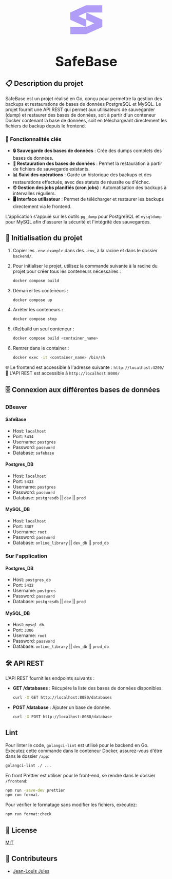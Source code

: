 <div align="center">
  <svg
    width="100"
    height="90"
    viewBox="0 0 40 36"
    fill="none"
    xmlns="http://www.w3.org/2000/svg"
  >
    <g clip-path="url(#clip0_104_2)">
      <rect width="40" height="36" fill="none" />
      <path
        d="M0.096614 35.9905V27.0455H19.5688H20.031L18.9045 26.5083C18.9045 26.5083 6.84699 21.0481 0.820792 18.3639C0.2079 18.0902 -0.0146648 17.7748 0.000743114 17.0851C0.0486788 14.6591 0.0349829 12.2331 0.000743114 9.80715C0.000743114 9.24397 0.135992 8.94072 0.67698 8.69813C6.9634 5.89091 13.2361 3.0525 19.5191 0.234893C19.8275 0.0924184 20.1612 0.0146144 20.5001 0.00616124C26.8344 -0.00770154 39.5032 0.00616124 39.5032 0.00616124H39.9106V8.97711H20.5155H20.0995L21.0051 9.44498C21.0051 9.44498 33.1363 14.9277 39.2155 17.6396C39.801 17.9013 40.0099 18.2028 39.9996 18.8526C39.9586 21.3358 39.9688 23.8207 39.9996 26.3039C39.9996 26.8098 39.8473 27.0784 39.3919 27.2829C33.0575 30.1225 26.7232 32.9684 20.3888 35.8207C20.1285 35.9334 19.8485 35.9923 19.5653 35.9939C13.2036 36.002 6.84184 36.002 0.480098 35.9939L0.096614 35.9905ZM20.055 17.9082V26.9623L29.9674 22.4829C28.418 21.7898 27.0895 21.1989 25.7696 20.5907C23.8573 19.7104 21.9501 18.8162 20.0413 17.9273V8.97711L10.0193 13.4946C12.4863 14.6037 14.7375 15.626 17.0008 16.6276C18.0091 17.0764 19.0381 17.4802 20.055 17.9082Z"
        fill="#B19DF7"
      />
    </g>
    <defs>
      <clipPath id="clip0_104_2">
        <rect width="40" height="36" fill="none" />
      </clipPath>
    </defs>
  </svg>
  <h1 style="font-size: 3em; margin-bottom: 0;">SafeBase</h1>
</div>

## 📋 Description du projet

SafeBase est un projet réalisé en Go, conçu pour permettre la gestion des backups et restaurations de bases de données PostgreSQL et MySQL. Le projet fournit une API REST qui permet aux utilisateurs de sauvegarder (dump) et restaurer des bases de données, soit à partir d'un conteneur Docker contenant la base de données, soit en téléchargeant directement les fichiers de backup depuis le frontend.

### 🌟 Fonctionnalités clés

- **🔒 Sauvegarde des bases de données** : Crée des dumps complets des bases de données.
- **🔄 Restauration des bases de données** : Permet la restauration à partir de fichiers de sauvegarde existants.
- **📊 Suivi des opérations** : Garde un historique des backups et des restaurations effectués, avec des statuts de réussite ou d'échec.
- **⏰ Gestion des jobs planifiés (cron jobs)** : Automatisation des backups à intervalles réguliers.
- **🖥️ Interface utilisateur** : Permet de télécharger et restaurer les backups directement via le frontend.

L'application s'appuie sur les outils `pg_dump` pour PostgreSQL et `mysqldump` pour MySQL afin d'assurer la sécurité et l'intégrité des sauvegardes.

## 🚀 Initialisation du projet

1. Copier les `.env.example` dans des `.env`, à la racine et dans le dossier `backend/`.

2. Pour initialiser le projet, utilisez la commande suivante à la racine du projet pour créer tous les conteneurs nécessaires :

   ```bash
   docker compose build
   ```

3. Démarrer les conteneurs :

   ```bash
   docker compose up
   ```

4. Arrêter les conteneurs :

   ```bash
   docker compose stop
   ```

5. (Re)build un seul conteneur :

   ```bash
   docker compose build <container_name>
   ```

6. Rentrer dans le container :

   ```bash
   docker exec -it <container_name> /bin/sh
   ```

🌐 Le frontend est accessible à l'adresse suivante : `http://localhost:4200/`
🚀 L'API REST est accessible à `http://localhost:8080/`

## 🗄️ Connexion aux différentes bases de données

### DBeaver

#### SafeBase

- Host: `localhost`
- Port: `5434`
- Username: `postgres`
- Password: `password`
- Database: `safebase`

#### Postgres_DB

- Host: `localhost`
- Port: `5433`
- Username: `postgres`
- Password: `password`
- Database: `postgresdb` || `dev` || `prod`

#### MySQL_DB

- Host: `localhost`
- Port: `3307`
- Username: `root`
- Password: `password`
- Database: `online_library` || `dev_db` || `prod_db`

### Sur l'application

#### Postgres_DB

- Host: `postgres_db`
- Port: `5432`
- Username: `postgres`
- Password: `password`
- Database: `postgresdb` || `dev` || `prod`

#### MySQL_DB

- Host: `mysql_db`
- Port: `3306`
- Username: `root`
- Password: `password`
- Database: `online_library` || `dev_db` || `prod_db`

## 🛠️ API REST

L'API REST fournit les endpoints suivants :

- **GET /databases** : Récupère la liste des bases de données disponibles.

  ```bash
  curl -X GET http://localhost:8080/databases
  ```

- **POST /database** : Ajouter un base de donnée.

  ```bash
  curl -X POST http://localhost:8080/database
  ```

## Lint

Pour linter le code, `golangci-lint` est utilisé pour le backend en Go. Exécutez cette commande dans le conteneur Docker, assurez-vous d'être dans le dossier `/app`:

```bash
golangci-lint ./ ...
```

En front Prettier est utiliser pour le front-end, se rendre dans le dossier `/frontend`:

```bash
npm run -save-dev prettier
npm run format.
```

Pour vérifier le formatage sans modifier les fichiers, exécutez:

```bash
npm run format:check
```

## 📄 License

[MIT](https://choosealicense.com/licenses/mit/)

## 👥 Contributeurs

- [Jean-Louis Jules](https://github.com/jules-jean-louis1)
